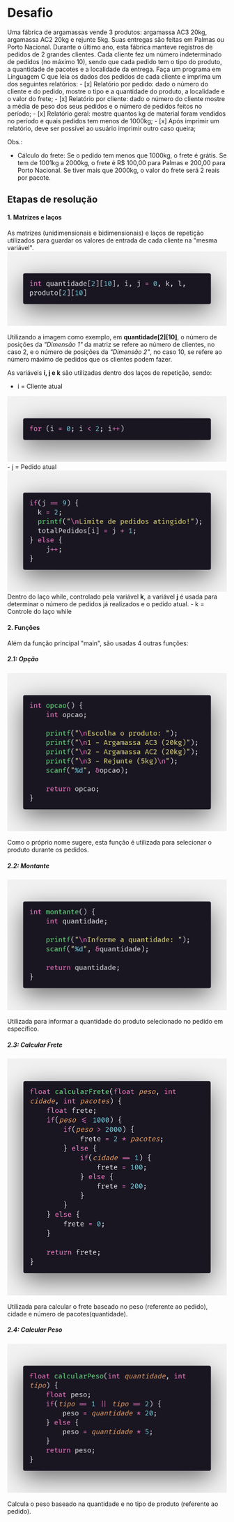 <h1>Desafio</h1>
Uma fábrica de argamassas vende 3 produtos: argamassa AC3 20kg, argamassa AC2 20kg e rejunte
5kg. Suas entregas são feitas em Palmas ou Porto Nacional. Durante o último ano, esta fábrica manteve registros de pedidos de 2 grandes clientes. Cada cliente fez um número indeterminado de pedidos (no máximo 10), sendo que cada pedido tem o tipo do produto, a quantidade de pacotes e a localidade da entrega.
Faça um programa em Linguagem C que leia os dados dos pedidos de cada cliente e imprima um
dos seguintes relatórios:
- [x] Relatório por pedido: dado o número do cliente e do pedido, mostre o tipo e a quantidade do
produto, a localidade e o valor do frete;
- [x] Relatório por cliente: dado o número do cliente mostre a média de peso dos seus pedidos e o
número de pedidos feitos no período;
- [x] Relatório geral: mostre quantos kg de material foram vendidos no período e quais pedidos
tem menos de 1000kg;
- [x] Após imprimir um relatório, deve ser possível ao usuário imprimir outro caso queira;


Obs.: 
* Cálculo do frete: Se o pedido tem menos que 1000kg, o frete é grátis. Se tem de 1001kg a 2000kg, o
frete é R$ 100,00 para Palmas e 200,00 para Porto Nacional. Se tiver mais que 2000kg, o valor do
frete será 2 reais por pacote.

<h2>Etapas de resolução</h2>

<h4>1. Matrizes e laços</h4>
As matrizes (unidimensionais e bidimensionais) e laços de repetição utilizados para guardar os valores de entrada de cada cliente na "mesma variável".

<img src="./docsImages/arrays.png">

Utilizando a imagem como exemplo, em <b>quantidade[2][10]</b>, o número de posições da <i>"Dimensão 1"</i> da matriz se refere ao número de clientes, no caso 2, e o número de posições da <i>"Dimensão 2"</i>, no caso 10, se refere ao número máximo de pedidos que os clientes podem fazer.

As variáveis <b>i, j e k</b> são utilizadas dentro dos laços de repetição, sendo:
- i = Cliente atual
<img src="./docsImages/loopI.png">
- j = Pedido atual
<img src="./docsImages/whileLoop.png">
Dentro do laço while, controlado pela variável <b>k</b>, a variável <b>j</b> é usada para determinar o número de pedidos já realizados e o pedido atual.
- k = Controle do laço while

<h4>2. Funções</h4>
Além da função principal "main", são usadas 4 outras funções:

<h5>2.1: Opção</h5>

<img src="./docsImages/opt.png">

Como o próprio nome sugere, esta função é utilizada para selecionar o produto durante os pedidos.
<h5>2.2: Montante</h5>

<img src="./docsImages/quantity.png">

Utilizada para informar a quantidade do produto selecionado no pedido em específico.

<h5>2.3: Calcular Frete</h5>

<img src="./docsImages/shipping.png">

Utilizada para calcular o frete baseado no peso (referente ao pedido), cidade e número de pacotes(quantidade).

<h5>2.4: Calcular Peso</h5>

<img src="./docsImages/weight.png">

Calcula o peso baseado na quantidade e no tipo de produto (referente ao pedido).
